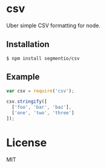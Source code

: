 
# csv

  Uber simple CSV formatting for node.

## Installation

```
$ npm install segmentio/csv
```

## Example

```js
var csv = require('csv');

csv.stringify([
  ['foo', 'bar', 'baz'],
  ['one', 'two', 'three']
]);
```

# License

  MIT